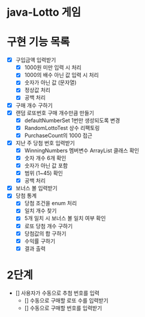 # java-Lotto 게임

# 구현 기능 목록

- [x] 구입금액 입력받기
    - [x] 1000원 미만 입력 시 처리
    - [x] 1000의 배수 아닌 값 입력 시 처리
    - [x] 숫자가 아닌 값 (문자열)
    - [x] 정상값 처리
    - [x] 공백 처리
- [x] 구매 개수 구하기
- [x] 랜덤 로또번호 구매 개수만큼 만들기
    - [x] defaultNumberSet 1번만 생성되도록 변경
    - [x] RandomLottoTest 상수 리팩토링
    - [x] PurchaseCount의 1000 접근
- [x] 지난 주 당첨 번호 입력받기
    - [x] WinningNumbers 멤버변수 ArrayList 클래스 확인
    - [x] 숫자 개수 6개 확인
    - [x] 숫자가 아닌 값 포함
    - [x] 범위 (1~45) 확인
    - [x] 공백 처리
- [x] 보너스 볼 입력받기
- [x] 당첨 통계
    - [x] 당첨 조건을 enum 처리
    - [x] 일치 개수 찾기
    - [x] 5개 일치 시 보너스 볼 일치 여부 확인
    - [x] 로또 당첨 개수 구하기
    - [x] 당첨값의 합 구하기
    - [x] 수익률 구하기
    - [x] 결과 출력
    
# 2단계

- [] 사용자가 수동으로 추첨 번호를 입력
    - [] 수동으로 구매할 로또 수를 입력받기
    - [] 수동으로 구매할 번호를 입력받기   